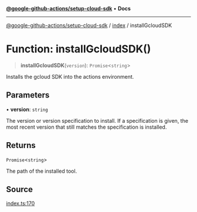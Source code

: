 [**@google-github-actions/setup-cloud-sdk**](../../README.md) • **Docs**

***

[@google-github-actions/setup-cloud-sdk](../../modules.md) / [index](../README.md) / installGcloudSDK

# Function: installGcloudSDK()

> **installGcloudSDK**(`version`): `Promise`\<`string`\>

Installs the gcloud SDK into the actions environment.

## Parameters

• **version**: `string`

The version or version specification to install. If a
specification is given, the most recent version that still matches the
specification is installed.

## Returns

`Promise`\<`string`\>

The path of the installed tool.

## Source

[index.ts:170](https://github.com/google-github-actions/setup-cloud-sdk/blob/main/src/index.ts#L170)
